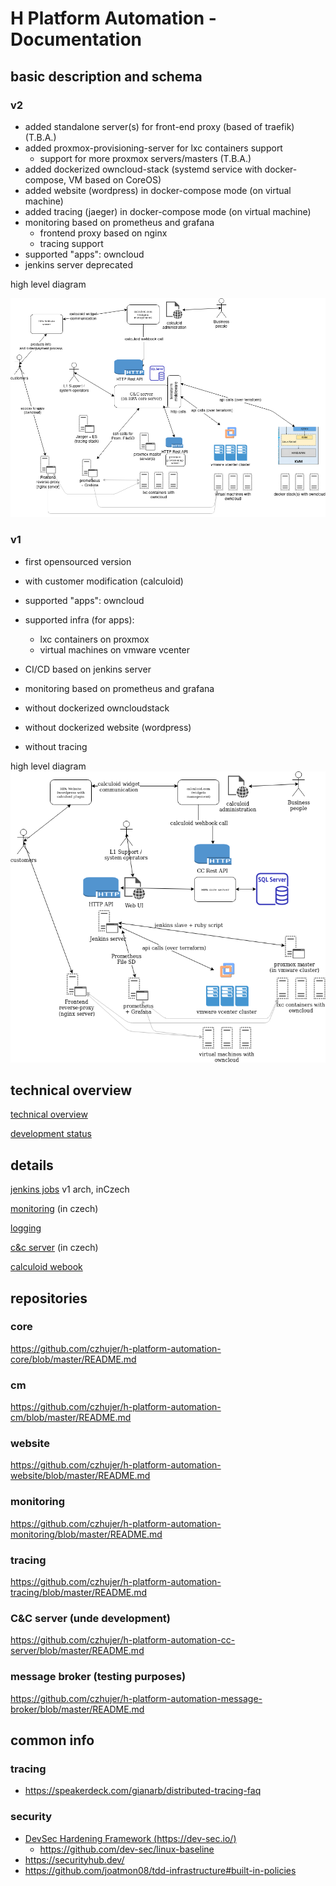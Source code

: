 # H Platform Automation - Documentation

## basic description and schema

### v2
- added standalone server(s) for front-end proxy (based of traefik) (T.B.A.)
- added proxmox-provisioning-server for lxc containers support
  - support for more proxmox servers/masters (T.B.A.)
- added dockerized owncloud-stack (systemd service with docker-compose, VM based on CoreOS)
- added website (wordpress) in docker-compose mode (on virtual machine)
- added tracing (jaeger) in docker-compose mode (on virtual machine)
- monitoring based on prometheus and grafana
  - frontend proxy based on nginx
  - tracing support
- supported "apps": owncloud
- jenkins server deprecated

high level diagram

![Drag Racing](pics/HPA-overview-schema-v2.png)


### v1
- first opensourced version
- with customer modification (calculoid)
- supported "apps": owncloud
- supported infra (for apps):
  - lxc containers on proxmox
  - virtual machines on vmware vcenter 
- CI/CD based on jenkins server
- monitoring based on prometheus and grafana

- without dockerized owncloudstack
- without dockerized website (wordpress)
- without tracing

high level diagram
![Drag Racing](pics/HPA-overview-schema.png)

## technical overview
[technical overview](docs/technical-docs.md)

[development status](docs/development-status.md)

## details
[jenkins jobs](docs/jenkins-jobs-cs.md) v1 arch, inCzech

[monitoring](docs/monitoring-cs.md) (in czech)

[logging](docs/logging.md)

[c&c server](docs/c-and-c-server.md) (in czech)

[calculoid webook](docs/calculoid-webhook-url.md)

## repositories

### core
https://github.com/czhujer/h-platform-automation-core/blob/master/README.md

### cm
https://github.com/czhujer/h-platform-automation-cm/blob/master/README.md

### website
https://github.com/czhujer/h-platform-automation-website/blob/master/README.md

### monitoring
https://github.com/czhujer/h-platform-automation-monitoring/blob/master/README.md

### tracing
https://github.com/czhujer/h-platform-automation-tracing/blob/master/README.md

### C&C server (unde development)
https://github.com/czhujer/h-platform-automation-cc-server/blob/master/README.md

### message broker (testing purposes)
https://github.com/czhujer/h-platform-automation-message-broker/blob/master/README.md

## common info

### tracing
- https://speakerdeck.com/gianarb/distributed-tracing-faq

### security
- [DevSec Hardening Framework (https://dev-sec.io/)](https://dev-sec.io/)
    - https://github.com/dev-sec/linux-baseline
- https://securityhub.dev/
- https://github.com/joatmon08/tdd-infrastructure#built-in-policies

